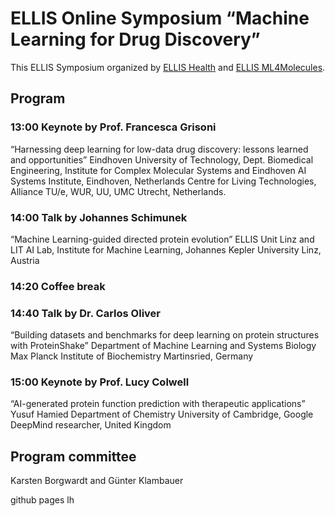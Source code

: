 # ELLIS Online Symposium “Machine Learning for Drug Discovery”

This ELLIS Symposium organized by [ELLIS Health](https://ellis.eu/programs/ellis-health) and [ELLIS ML4Molecules](https://ellis.eu/programs/machine-learning-for-molecule-discovery).

## Program

### 13:00 Keynote by Prof. Francesca Grisoni
“Harnessing deep learning for low-data drug discovery: lessons learned and opportunities” 
Eindhoven University of Technology, Dept. Biomedical Engineering,
Institute for Complex Molecular Systems and Eindhoven AI Systems Institute, Eindhoven, Netherlands
Centre for Living Technologies, Alliance TU/e, WUR, UU, UMC Utrecht, Netherlands.
				
### 14:00 Talk by Johannes Schimunek
“Machine Learning-guided directed protein evolution”
ELLIS Unit Linz and LIT AI Lab, Institute for Machine Learning,
Johannes Kepler University Linz, Austria

### 14:20 Coffee break

### 14:40 Talk by Dr. Carlos Oliver
 “Building datasets and benchmarks for deep learning on protein structures with ProteinShake”
	Department of Machine Learning and Systems Biology	
	Max Planck Institute of Biochemistry Martinsried, Germany

### 15:00 Keynote by Prof. Lucy Colwell
“AI-generated protein function prediction with therapeutic applications”
	Yusuf Hamied Department of Chemistry
	University of Cambridge, Google DeepMind researcher, United Kingdom

## Program committee
Karsten Borgwardt and Günter Klambauer

github pages lh
